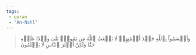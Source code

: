 ```yaml
---
tags: 
 - quran 
 - "An-Nahl"
---
```


> وَأَقۡسَمُواْ بِٱللَّهِ جَهۡدَ أَيۡمَٰنِهِمۡ لَا يَبۡعَثُ ٱللَّهُ مَن يَمُوتُۚ بَلَىٰ وَعۡدًا عَلَيۡهِ حَقّٗا وَلَٰكِنَّ أَكۡثَرَ ٱلنَّاسِ لَا يَعۡلَمُونَ
